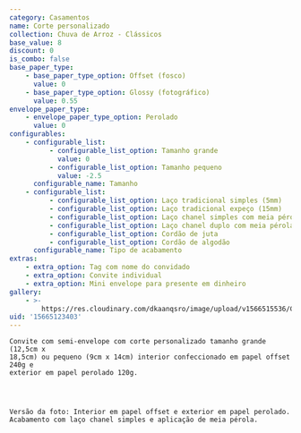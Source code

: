 ```yaml
---
category: Casamentos
name: Corte personalizado
collection: Chuva de Arroz - Clássicos
base_value: 8
discount: 0
is_combo: false
base_paper_type:
    - base_paper_type_option: Offset (fosco)
      value: 0
    - base_paper_type_option: Glossy (fotográfico)
      value: 0.55
envelope_paper_type:
    - envelope_paper_type_option: Perolado
      value: 0
configurables:
    - configurable_list:
          - configurable_list_option: Tamanho grande
            value: 0
          - configurable_list_option: Tamanho pequeno
            value: -2.5
      configurable_name: Tamanho
    - configurable_list:
          - configurable_list_option: Laço tradicional simples (5mm)
          - configurable_list_option: Laço tradicional expeço (15mm)
          - configurable_list_option: Laço chanel simples com meia pérola
          - configurable_list_option: Laço chanel duplo com meia pérola
          - configurable_list_option: Cordão de juta
          - configurable_list_option: Cordão de algodão
      configurable_name: Tipo de acabamento
extras:
    - extra_option: Tag com nome do convidado
    - extra_option: Convite individual
    - extra_option: Mini envelope para presente em dinheiro
gallery:
    - >-
        https://res.cloudinary.com/dkaanqsro/image/upload/v1566515536/Casamentos/Modelo_Corte_personalizado_rqqanp.jpg
uid: '15665123403'
---
```


    Convite com semi-envelope com corte personalizado tamanho grande (12,5cm x
    18,5cm) ou pequeno (9cm x 14cm) interior confeccionado em papel offset 240g e
    exterior em papel perolado 120g.




    Versão da foto: Interior em papel offset e exterior em papel perolado.
    Acabamento com laço chanel simples e aplicação de meia pérola.

